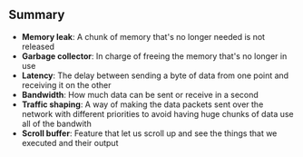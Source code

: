 ## Summary

* **Memory leak**: A chunk of memory that's no longer needed is not released
* **Garbage collector**: In charge of freeing the memory that's no longer in use
* **Latency**: The delay between sending a byte of data from one point and receiving it on the other
* **Bandwidth**: How much data can be sent or receive in a second
* **Traffic shaping**: A way of making the data packets sent over the network with different priorities to avoid having huge chunks of data use all of the bandwith
* **Scroll buffer**: Feature that let us scroll up and see the things that we executed and their output